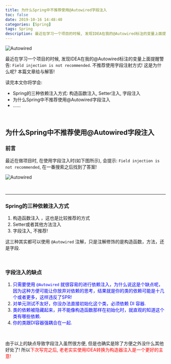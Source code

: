 ```yaml
---
title: 为什么Spring中不推荐使用@Autowired字段注入
toc: false
date: 2019-10-16 14:48:40
categories: [Spring]
tags: Spring
description: 最近在学习一个项目的时候, 发现IDEA在我的@Autowired标注的变量上面提醒警告Field injection is not recommended. 不推荐使用字段注射方式! 这是为什么呢? 本篇文章给与解答!
---
```


![Autowired](https://timgsa.baidu.com/timg?image&quality=80&size=b9999_10000&sec=1571218947791&di=3199bc1b25b35d2de345ec17665d847e&imgtype=0&src=http%3A%2F%2Fimgsa.baidu.com%2Fexp%2Fw%3D500%2Fsign%3Ddba2d2079d13b07ebdbd50083cd79113%2F77c6a7efce1b9d16ddaacf47fddeb48f8c5464a2.jpg)

最近在学习一个项目的时候, 发现IDEA在我的@Autowired标注的变量上面提醒警告: `Field injection is not recommended`. 不推荐使用字段注射方式! 这是为什么呢? 本篇文章给与解答!

读完本文你将学会:

-   Spring的三种依赖注入方式: 构造函数注入, Setter注入, 字段注入
-   为什么Spring中不推荐使用@Autowired字段注入
-   ......



<br/>



<!--more-->

## 为什么Spring中不推荐使用@Autowired字段注入

### 前言

最近在做项目时, 在使用字段注入时(如下图所示), 会提示: `Field injection is not recommended`, 在一番搜索之后找到了答案!

![Autowired](https://timgsa.baidu.com/timg?image&quality=80&size=b9999_10000&sec=1571218947791&di=3199bc1b25b35d2de345ec17665d847e&imgtype=0&src=http%3A%2F%2Fimgsa.baidu.com%2Fexp%2Fw%3D500%2Fsign%3Ddba2d2079d13b07ebdbd50083cd79113%2F77c6a7efce1b9d16ddaacf47fddeb48f8c5464a2.jpg)



<br/>

--------------------------



### Spring的三种依赖注入方式

1.  构造函数注入 ，这也是比较推荐的方式
2.  Setter或者其他方法注入
3.  字段注入, 不推荐!

这三种其实都可以使用 `@Autowired` 注解，只是注解修饰的是构造函数，方法，还是字段.



<br/>

### 字段注入的缺点

1.  <font color="#0000ff">只需要使用 `@Autowired` 就很容易的进行依赖注入，为什么说这是个缺点呢，因为这种方便可能让你放弃对依赖的思考，结果就是你的类的依赖可能是十几个或者更多，这样违反了SPR!</font>
2.  <font color="#0000ff">对单元测试不友好，你没办法直接初始化这个类，必须依赖 DI 容器.</font>
3.  <font color="#0000ff">类的依赖被隐藏起来，并不能像构造函数那样在初始化时，就直观的知道这个类有哪些依赖.</font>
4.  <font color="#0000ff">你的类跟DI容器强耦合在一起.</font>

<br/>

由于以上的缺点导致字段注入虽然很方便, 但是也确实是除了方便之外没什么其他好处了! 所以<font color="#ff0000">下次写完之后, 老老实实使用IDEA转换为构造器注入是一个更好的主意!</font>

